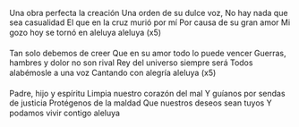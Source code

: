 Una obra perfecta la creación
Una orden de su dulce voz,
No hay nada que sea casualidad 
El que en la cruz murió por mí
Por causa de su gran amor
Mi gozo hoy se tornó en aleluya
aleluya (x5)

Tan solo debemos de creer
Que en su amor todo lo puede vencer 
Guerras, hambres y dolor no son rival
Rey del universo siempre será
Todos alabémosle a una voz
Cantando con alegría
aleluya (x5)
   
Padre, hijo y espíritu
Limpia nuestro corazón del mal
Y guíanos por sendas de justicia 
Protégenos de la maldad
Que nuestros deseos sean tuyos 
Y podamos vivir contigo
aleluya